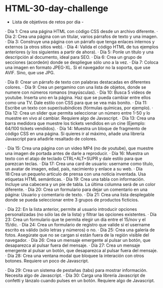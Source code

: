 ﻿# HTML-30-day-challenge

- Lista de objetivos de retos por dia -

· Día 1: Crea una página HTML con código CSS desde un archivo diferente.
· Día 2: Crea una página con un titular, varios párrafos de texto y una imagen.
· Día 3: Construye una página con un párrafo que tenga enlaces internos y externos (a otros sitios web).
· Día 4: Valida el código HTML de tus ejemplos anteriores (y los siguientes a partir de ahora).
· Día 5: Ponle un título y una descripción al documento, ideal para SEO.
· Día 6: Crea un grupo de secciones (acordeón) donde se despliegue sólo uno a la vez.
· Día 7: Coloca una imagen en formato JPEG-XL. Si el navegador no la soporta, que use AVIF. Sino, que use JPG.

· Día 8: Crear un párrafo de texto con palabras destacadas en diferentes colores.
· Día 9: Crea un pergamino con una lista de objetos, donde se numere con números romanos (mayúsculas).
· Día 10: Busca 5 videos de youtube. Inserta uno en la página. Haz que se pueda cambiar entre ellos como una TV. Dale estilo con CSS para que se vea más bonito.
· Día 11: Escribe un texto con super/subíndices (fórmulas químicas, por ejemplo).
· Día 12: Crea un slider que permita seleccionar un número entre 1-50 y lo muestre en vivo al cambiar. Requiere algo de Javascript.
· Día 13: Crea una barra medidora que muestre los tickets vendidos en un cine (Ejemplo: 64/100 tickets vendidos).
· Día 14: Muestra un bloque de fragmento de código CSS en una página. Si quieres ir al máximo, añade una librería Javascript para añadirle resaltado de colores.

· Día 15: Crea una página con un video MP4 (no de youtube), que muestre una imagen de portada antes de darle a reproducir.
· Día 16: Muestra un texto con el atajo de teclado CTRL+ALT+SUPR y dale estilo para que parezcan teclas.
· Día 17: Crea una card de usuario: username como título, un avatar de imagen, edad, país, nacimiento y enlace a su web.
· Día 18:Crea un pequeño artículo de prensa con una noticia inventada. Usa etiquetas HTML semánticas.
· Día 19: Crea una tabla con información. Incluye una cabecera y un pie de tabla. La última columna será de un color diferente.
· Día 20: Crea un formulario para dejar un comentario en una página: Usuario y comentario de texto.
· Día 21: Crea una lista desplegable donde se pueda seleccionar entre 3 grupos de productos ficticios.

· Día 22: En la lista anterior, permite al usuario introducir opciones personalizadas (no sólo las de la lista) y filtrar las opciones existentes.
· Día 23: Crea un formulario que te permita elegir un día entre el 15/nov y el 15/dic.
· Día 24: Crea un formulario de registro que valide si el username escrito es válido (sólo letras y números) o no.
· Día 25: Crea una galería de fotos. Asegúrate que no se cargan si están fuera de la región visible del navegador.
· Día 26: Crea un mensaje emergente al pulsar un botón, que desaparezca al pulsar fuera del mensaje.
· Día 27: Crea un mensaje emergente al pulsar un botón, que desaparezca al pulsar fuera del mensaje.
· Día 28: Crea una ventana modal que bloquee la interación con otros botones. Requiere un poco de Javascript.

· Día 29: Crea un sistema de pestañas (tabs) para mostrar información. Necesita algo de Javascript.
· Día 30: Carga una librería Javascript de confetti y lánzalo cuando pulses en un botón. Requiere algo de Javascript.
